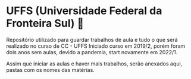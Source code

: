 # UFFS (Universidade Federal da Fronteira Sul) 🚀
 
 Repositório utilizado para guardar trabalhos de aula e tudo o que será realizado no curso de CC - UFFS
 Iniciado curso em 2019/2, porém foram dois anos sem aulas, devido a pandemia, start novamente em 2022/1.
 
 Assim que iniciar as aulas e haver mais trabalhos, serão anexados aqui, pastas com os nomes das matérias.









